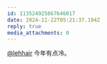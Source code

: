 ```yaml
---
id: 113524925867646017
date: 2024-11-22T05:21:37.194Z
reply: true
media_attachments: 0
---
```


[@lehhair](https://misskey.lehhair.net/@lehhair) 今年有点冷。

